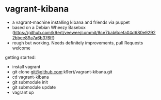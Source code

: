 vagrant-kibana
=============

* a vagrant-machine installing kibana and friends via puppet
* based on a Debian Wheezy Basebox (https://github.com/k9ert/veewee/commit/8ce7bab6cefa04d680e92922bbee89a7a6b376ff)
* rough but working. Needs definitely improvements, pull Requests welcome

getting started:
* install vagrant
* git clone git@github.com:k9ert/vagrant-kibana.git
* cd vagrant-kibana
* git submodule init
* git submodule update
* vagrant up
